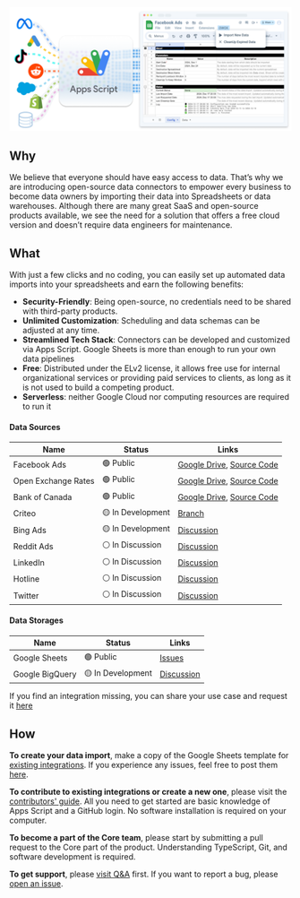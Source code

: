 ![JavaScript Open-Source Connectors](res/main-cover.png)
## Why
We believe that everyone should have easy access to data. That’s why we are introducing open-source data connectors to empower every business to become data owners by importing their data into Spreadsheets or data warehouses.
Although there are many great SaaS and open-source products available, we see the need for a solution that offers a free cloud version and doesn’t require data engineers for maintenance.

## What
With just a few clicks and no coding, you can easily set up automated data imports into your spreadsheets and earn the following benefits:
- **Security-Friendly**: Being open-source, no credentials need to be shared with third-party products.
- **Unlimited Customization**: Scheduling and data schemas can be adjusted at any time.
- **Streamlined Tech Stack**: Connectors can be developed and customized via Apps Script. Google Sheets is more than enough to run your own data pipelines
- **Free**: Distributed under the ELv2 license, it allows free use for internal organizational services or providing paid services to clients, as long as it is not used to build a competing product.
- **Serverless**: neither Google Cloud nor computing resources are required to run it

#### Data Sources
| Name | Status | Links
| ------------ | ------ | ----
| Facebook Ads | 🟢 Public  | [Google Drive](https://drive.google.com/drive/u/0/folders/1_x556pta5lKtKbTltIrPEDkNqAn78jM4), [Source Code](https://github.com/OWOX/js-data-connectors/tree/main/src/Integrations/FacebookMarketing)
| Open Exchange Rates | 🟢 Public | [Google Drive](https://drive.google.com/drive/u/0/folders/1akutchS-Txr5PwToMzHrikTXd_GTs-84), [Source Code](https://github.com/OWOX/js-data-connectors/tree/main/src/Integrations/OpenExchangeRates)
| Bank of Canada | 🟢 Public  | [Google Drive](https://drive.google.com/drive/u/0/folders/18c9OHHmdZs-evtU1bWd6pIqdXjnANRmv), [Source Code](https://github.com/OWOX/js-data-connectors/tree/main/src/Integrations/BankOfCanada)
| Criteo | 🟡 In Development | [Branch](https://github.com/OWOX/js-data-connectors/tree/criteo-alpha)
| Bing Ads | 🟡 In Development | [Discussion](https://github.com/OWOX/js-data-connectors/tree/bing-ads-attempt-1)
| Reddit Ads | ⚪️ In Discussion | [Discussion](https://github.com/OWOX/js-data-connectors/discussions/2)
| LinkedIn | ⚪️ In Discussion | [Discussion](https://github.com/OWOX/js-data-connectors/discussions/59)
| Hotline | ⚪️ In Discussion | [Discussion](https://github.com/OWOX/js-data-connectors/discussions/55)
| Twitter | ⚪️ In Discussion | [Discussion](https://github.com/OWOX/js-data-connectors/discussions/60)

#### Data Storages
| Name | Status | Links
| ------------ | ------ | ----
| Google Sheets | 🟢 Public  | [Issues](https://github.com/OWOX/js-data-connectors/issues?q=is%3Aissue%20state%3Aopen%20label%3AGoogleSheets)
| Google BigQuery | 🟡 In Development | [Discussion](https://github.com/OWOX/js-data-connectors/discussions/39)

If you find an integration missing, you can share your use case and request it [here](https://github.com/OWOX/js-data-connectors/discussions)

## How
**To create your data import**, make a copy of the Google Sheets template for [existing integrations](https://github.com/OWOX/js-data-connectors/tree/main/src/Integrations). If you experience any issues, feel free to post them [here](https://github.com/OWOX/js-data-connectors/issues).

**To contribute to existing integrations or create a new one**, please visit the [contributors' guide](https://github.com/OWOX/js-data-connectors/blob/main/CONTRIBUTING.md). All you need to get started are basic knowledge of Apps Script and a GitHub login. No software installation is required on your computer.

**To become a part of the Core team**, please start by submitting a pull request to the Core part of the product. Understanding TypeScript, Git, and software development is required.

**To get support**, please [visit Q&A](https://github.com/OWOX/js-data-connectors/discussions/categories/q-a) first. If you want to report a bug, please [open an issue](https://github.com/OWOX/js-data-connectors/issues).
